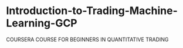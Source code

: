 # Introduction-to-Trading-Machine-Learning-GCP
COURSERA COURSE FOR BEGINNERS IN QUANTITATIVE TRADING
